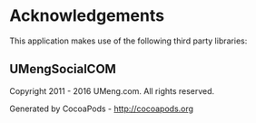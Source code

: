 # Acknowledgements
This application makes use of the following third party libraries:

## UMengSocialCOM

Copyright 2011 - 2016 UMeng.com. All rights reserved.

Generated by CocoaPods - http://cocoapods.org
